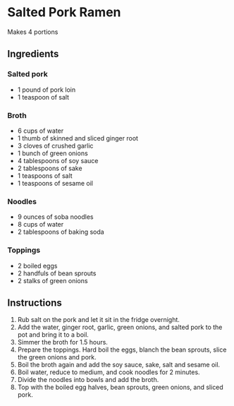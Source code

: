 # Salted Pork Ramen

Makes 4 portions

## Ingredients
### Salted pork
* 1 pound of pork loin
* 1 teaspoon of salt

### Broth
* 6 cups of water
* 1 thumb of skinned and sliced ginger root
* 3 cloves of crushed garlic
* 1 bunch of green onions
* 4 tablespoons of soy sauce
* 2 tablespoons of sake
* 1 teaspoons of salt
* 1 teaspoons of sesame oil

### Noodles
* 9 ounces of soba noodles
* 8 cups of water
* 2 tablespoons of baking soda

### Toppings
* 2 boiled eggs
* 2 handfuls of bean sprouts
* 2 stalks of green onions

## Instructions
1. Rub salt on the pork and let it sit in the fridge overnight.
2. Add the water, ginger root, garlic, green onions, and salted pork to the pot and bring it to a  boil.
3. Simmer the broth for 1.5 hours.
4. Prepare the toppings. Hard boil the eggs, blanch the bean sprouts, slice the green onions and pork.
5. Boil the broth again and add the soy sauce, sake, salt and sesame oil.
6. Boil water, reduce to medium, and cook noodles for 2 minutes.
7. Divide the noodles into bowls and add the broth.
8. Top with the boiled egg halves, bean sprouts, green onions, and sliced pork.
